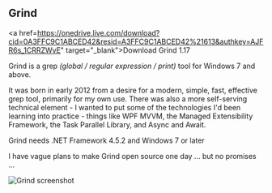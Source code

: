 ## Grind

<a href=https://onedrive.live.com/download?cid=0A3FFC9C1ABCED42&resid=A3FFC9C1ABCED42%21613&authkey=AJFR6s_1CRRZWvE" target="_blank">Download Grind 1.17</a>

Grind is a grep _(global / regular expression / print)_ tool for Windows 7 and above.

It was born in early 2012 from a desire for a modern, simple, fast, effective grep tool, primarily for my own use. There was also a more self-serving technical element - I wanted to put some of the technologies I'd been learning into practice - things like WPF MVVM, the Managed Extensibility Framework, the Task Parallel Library, and Async and Await.

Grind needs .NET Framework 4.5.2 and Windows 7 or later

I have vague plans to make Grind open source one day ... but no promises ...

![Grind screenshot](https://https://arjailer.github.io/grind1.png "Grind screenshot")
